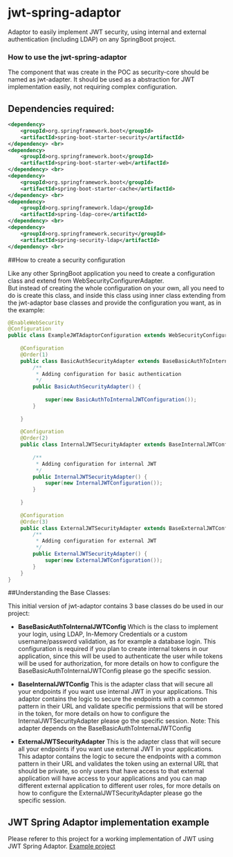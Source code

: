 # jwt-spring-adaptor
Adaptor to easily implement JWT security, using internal and external authentication (including LDAP) on any SpringBoot project.

### How to use the jwt-spring-adaptor
The component that was create in the POC as security-core should be named as jwt-adapter.
It should be used as a abstraction for JWT implementation easily, not requiring complex configuration. 



## Dependencies required:

```xml
<dependency>
    <groupId>org.springframework.boot</groupId>
    <artifactId>spring-boot-starter-security</artifactId>
</dependency> <br>
<dependency>
    <groupId>org.springframework.boot</groupId>
    <artifactId>spring-boot-starter-web</artifactId>
</dependency> <br>
<dependency>
    <groupId>org.springframework.boot</groupId>
    <artifactId>spring-boot-starter-cache</artifactId>
</dependency> <br>
<dependency>
    <groupId>org.springframework.ldap</groupId>
    <artifactId>spring-ldap-core</artifactId>
</dependency> <br>
<dependency>
    <groupId>org.springframework.security</groupId>
    <artifactId>spring-security-ldap</artifactId>
</dependency> <br>
```

##How to create a security configuration

Like any other SpringBoot application you need to create a configuration class and extend from WebSecurityConfigurerAdapter. <br>
But instead of creating the whole configuration on your own, all you need to do is create this class, and inside this class using inner class extending from the jwt-adaptor base classes and provide the configuration you want, as in the example:

```java
@EnableWebSecurity
@Configuration
public class ExampleJWTAdaptorConfiguration extends WebSecurityConfigurerAdapter {
 
    @Configuration
    @Order(1)
    public class BasicAuthSecurityAdapter extends BaseBasicAuthToInternalJWTConfig {
        /**
         * Adding configuration for basic authentication
         */
        public BasicAuthSecurityAdapter() {
 
            super(new BasicAuthToInternalJWTConfiguration());
        }
 
    }
 
    @Configuration
    @Order(2)
    public class InternalJWTSecurityAdapter extends BaseInternalJWTConfig {
 
        /**
         * Adding configuration for internal JWT
         */
        public InternalJWTSecurityAdapter() {
            super(new InternalJWTConfiguration());
        }
 
    }
 
    @Configuration
    @Order(3)
    public class ExternalJWTSecurityAdapter extends BaseExternalJWTConfig {
        /**
         * Adding configuration for external JWT
         */
        public ExternalJWTSecurityAdapter() {
            super(new ExternalJWTConfiguration());
        }
    }
}
```


##Understanding the Base Classes:

This initial version of jwt-adaptor contains 3 base classes do be used in our project:

- **BaseBasicAuthToInternalJWTConfig** Which is the class to implement your login, using LDAP, In-Memory Credentials or a custom username/password validation, as for example a database login. This configuration is required if you plan to create internal tokens in our application, since this will be used to authenticate the user while tokens will be used for authorization, for more details on how to configure the BaseBasicAuthToInternalJWTConfig please go the specific session.


- **BaseInternalJWTConfig** This is the adapter class that will secure all your endpoints if you want use internal JWT in your applications. This adaptor contains the logic to secure the endpoints with a common pattern in their URL and validate specific permissions that will be stored in the token, for more details on how to configure the InternalJWTSecurityAdapter please go the specific session. Note: This adapter depends on the BaseBasicAuthToInternalJWTConfig 


- **ExternalJWTSecurityAdapter** This is the adapter class that will secure all your endpoints if you want use external JWT in your applications. This adaptor contains the logic to secure the endpoints with a common pattern in their URL and validates the token using an external URL that should be private, so only users that have access to that external application will have access to your applications and you can map different external application to different user roles, for more details on how to configure the ExternalJWTSecurityAdapter please go the specific session.

## JWT Spring Adaptor implementation example
Please referer to this project for a working implementation of JWT using JWT Spring Adaptor.
[Example project](https://github.com/vhvieira/jwt-spring-adaptor-example)
